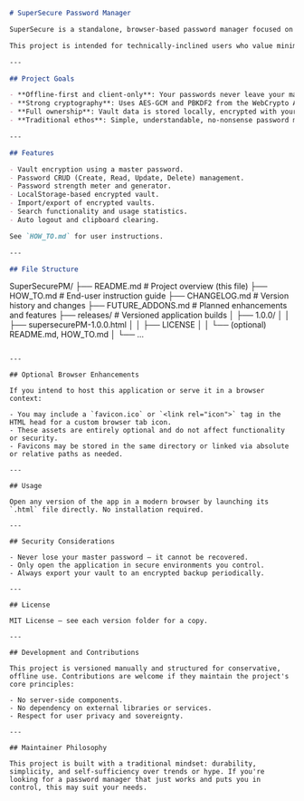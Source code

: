 ```markdown
# SuperSecure Password Manager

SuperSecure is a standalone, browser-based password manager focused on privacy, offline access, and robust encryption. Built using only HTML, CSS, and JavaScript, it requires no server or third-party dependencies. Everything is self-contained and runs locally in your web browser.

This project is intended for technically-inclined users who value minimalism, transparency, and control over their own data.

---

## Project Goals

- **Offline-first and client-only**: Your passwords never leave your machine.
- **Strong cryptography**: Uses AES-GCM and PBKDF2 from the WebCrypto API.
- **Full ownership**: Vault data is stored locally, encrypted with your master password.
- **Traditional ethos**: Simple, understandable, no-nonsense password management.

---

## Features

- Vault encryption using a master password.
- Password CRUD (Create, Read, Update, Delete) management.
- Password strength meter and generator.
- LocalStorage-based encrypted vault.
- Import/export of encrypted vaults.
- Search functionality and usage statistics.
- Auto logout and clipboard clearing.

See `HOW_TO.md` for user instructions.

---

## File Structure

```

SuperSecurePM/
├── README.md              # Project overview (this file)
├── HOW\_TO.md              # End-user instruction guide
├── CHANGELOG.md           # Version history and changes
├── FUTURE\_ADDONS.md       # Planned enhancements and features
├── releases/              # Versioned application builds
│   ├── 1.0.0/
│   │   ├── supersecurePM-1.0.0.html
│   │   ├── LICENSE
│   │   └── (optional) README.md, HOW\_TO.md
│   └── ...

```

---

## Optional Browser Enhancements

If you intend to host this application or serve it in a browser context:

- You may include a `favicon.ico` or `<link rel="icon">` tag in the HTML head for a custom browser tab icon.
- These assets are entirely optional and do not affect functionality or security.
- Favicons may be stored in the same directory or linked via absolute or relative paths as needed.

---

## Usage

Open any version of the app in a modern browser by launching its `.html` file directly. No installation required.

---

## Security Considerations

- Never lose your master password — it cannot be recovered.
- Only open the application in secure environments you control.
- Always export your vault to an encrypted backup periodically.

---

## License

MIT License — see each version folder for a copy.

---

## Development and Contributions

This project is versioned manually and structured for conservative, offline use. Contributions are welcome if they maintain the project's core principles:

- No server-side components.
- No dependency on external libraries or services.
- Respect for user privacy and sovereignty.

---

## Maintainer Philosophy

This project is built with a traditional mindset: durability, simplicity, and self-sufficiency over trends or hype. If you're looking for a password manager that just works and puts you in control, this may suit your needs.

```
